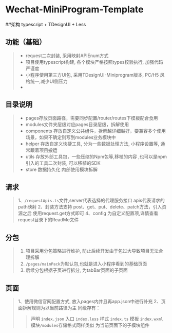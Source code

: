 # Wechat-MiniProgram-Template

##架构 typescript + TDesignUI + Less

## 功能（基础）
> - request二次封装, 采用映射APIEnum方式
> - 项目使用typescript构建, 各个模块严格按照types校验执行, 加强代码严谨度
> - 小程序使用第三方UI包, 采用TDesignUI-Miniprogram版本, PC/H5 风格统一,减少UI侧压力
> - 


## 目录说明

> - pages存放页面路径，需要同步配置/router/routes下模板配合食用
> - modules文件夹层级对应pages目录层级，拆解使用
> - components 存放自定义公共组件，拆解越详细越好，要兼容多个使用场景，如果不确定则写到modules业务模块中
> - helper 存放自定义快捷工具, 分为一些数据处理方法, 小程序设置等, 通常跟着项目搬运
> - utils 存放外部工具包，一些压缩的Npm包等,移植的内容 ,也可以是npm引入的工具二次封装, 可以移植的SDK
> - store 数据持久化 内部使用模块拆解

## 请求
> 1、```/requestApis.ts```文件,server代表选择的代理服务接口 apis代表请求的path映射
> 2、封装方法支持 post、get、put、delete、patch方法，引入资源之后 使用request.get方式即可
> 4、config 为自定义配置项,详情查看request目录下的ReadMe文件

## 分包
> 1. 项目采用分包策略进行维护, 防止后续开发由于包过大导致项目无法合理拆解
> 2. ```/pages/mainPack```为默认包,也就是进入小程序看到的基础页面
> 3. 后续分包根据子页进行拆分, 为tabBar页面的子页面

## 页面
> 1、使用微信官网配置方式, 放入pages内并且再app.json中进行补充
> 2、页面拆解规则为以当前路径为主
> 同级存有：
>> 声明 ```index.json```
>> 入口 ```index.less```
>> 样式 ```index.ts```
>> 模板 ```index.wxml```
>> 模块```/modules```存储格式同样类似 为当前页面下的子模块组件




